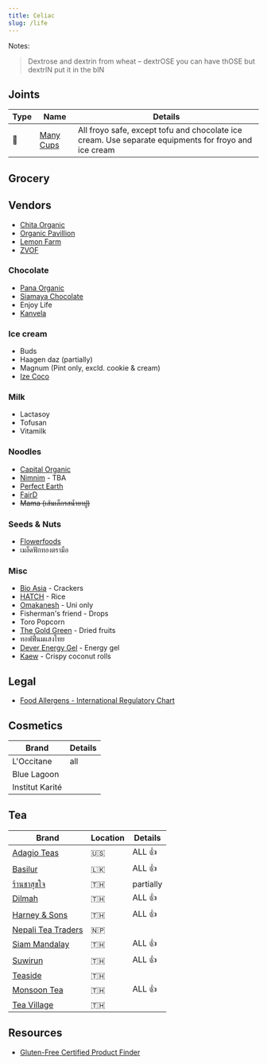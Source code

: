 ```yaml
---
title: Celiac
slug: /life
---
```


Notes:

> Dextrose and dextrin from wheat – dextrOSE you can have thOSE but dextrIN put it in the bIN

## Joints

| Type | Name                                 | Details                                                                                              |
| ---- | ------------------------------------ | ---------------------------------------------------------------------------------------------------- |
| 🍦   | [Many Cups](http://www.manycups.com) | All froyo safe, except tofu and chocolate ice cream. Use separate equipments for froyo and ice cream |

## Grocery

## Vendors

- [Chita Organic](https://www.chitaorganicfood.co.th/category)
- [Organic Pavillion](https://shopee.co.th/organicpavilion)
- [Lemon Farm](https://www.lemonfarm.com/th/online-product.html)
- [ZVOF](https://www.facebook.com/ZvofCereal/)

### Chocolate

- [Pana Organic](https://pana-organic.com)
- [Siamaya Chocolate](https://siamayachocolate.com)
- Enjoy Life
- [Kanvela](https://www.kanvelachocolate.com/)

### Ice cream

- Buds
- Haagen daz (partially)
- Magnum (Pint only, excld. cookie & cream)
- [Ize Coco](http://www.izecoco.com/product.html)

### Milk

- Lactasoy
- Tofusan
- Vitamilk

### Noodles

- [Capital Organic](https://www.capital-organic.com/catalog.aspx)
- [Nimnim](https://www.nimnimnoodle.com) - TBA
- [Perfect Earth](https://perfectearthfoods.in.th/)
- [FairD](https://www.facebook.com/FairD.OrganicFairtrade/)
- ~~Mama (เส้นเล็กรสน้ำยาปู)~~

### Seeds & Nuts

- [Flowerfoods](https://www.flowerfoodth.com/category)
- เมล็ดฟักทองตรามือ

### Misc

- [Bio Asia](https://www.bioasia.co.th/pdf) - Crackers
- [HATCH](https://www.facebook.com/hatchgoodies) - Rice
- [Omakanesh](https://www.facebook.com/omakanesh/) - Uni only
- Fisherman's friend - Drops
- Toro Popcorn
- [The Gold Green](http://www.thegoldgreenthailand.com/#fruit) - Dried fruits
- ทอฟฟี่นมแสงไทย
- [Dever Energy Gel](https://deverenergygel.com/shop/) - Energy gel
- [Kaew](https://www.kaew.co.th/product) - Crispy coconut rolls

## Legal

- [Food Allergens - International Regulatory Chart](https://farrp.unl.edu/IRChart)

## Cosmetics

| Brand           | Details |
| --------------- | ------- |
| L'Occitane      | all     |
| Blue Lagoon     |         |
| Institut Karité |         |

## Tea

| Brand                                                                        | Location | Details   |
| ---------------------------------------------------------------------------- | -------- | --------- |
| [Adagio Teas](https://www.adagio.com)                                        | 🇺🇸       | ALL 👍    |
| [Basilur](https://www.basilurtea.com/)                                       | 🇱🇰       | ALL 👍    |
| [ร้านชาสุขใจ](https://www.facebook.com/ChaSookJai)                           | 🇹🇭       | partially |
| [Dilmah](https://shop.dilmahteathailand.com/en/)                             | 🇹🇭       | ALL 👍    |
| [Harney & Sons](https://harneyteasthailand.com)                              | 🇹🇭       | ALL 👍    |
| [Nepali Tea Traders](https://www.nepaliteatraders.com/collections/black-tea) | 🇳🇵       |           |
| [Siam Mandalay](https://www.facebook.com/SiamMandalayHealthandWellness/)     | 🇹🇭       | ALL 👍    |
| [Suwirun](http://www.suwirunteashop.com/)                                    | 🇹🇭       | ALL 👍    |
| [Teaside](https://tea-side.com/)                                             | 🇹🇭       |           |
| [Monsoon Tea](https://monsoontea.co.th)                                      | 🇹🇭       | ALL 👍    |
| [Tea Village](https://tea-village.com)                                       | 🇹🇭       |           |

## Resources

- [Gluten-Free Certified Product Finder](https://gfco.org/product-directory/)
